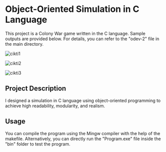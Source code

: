 # Object-Oriented Simulation in C Language
This project is a Colony War game written in the C language. Sample outputs are provided below. For details, you can refer to the "odev-2" file in the main directory.



![cikti1](https://github.com/osmntahir/ColonyWar-C/blob/master/images/Screen%20Shot%205-22-2023%20at%2012.22%20AM.png?raw=true)



![cikti2](https://github.com/osmntahir/ColonyWar-C/blob/master/images/Screen%20Shot%205-22-2023%20at%2012.23%20AM.png?raw=true)



![cikti3](https://github.com/osmntahir/ColonyWar-C/blob/master/images/Screen%20Shot%205-22-2023%20at%2012.23%20AM%20-%202.png?raw=true)


## Project Description
I designed a simulation in C language using object-oriented programming to achieve high readability, modularity, and realism.

## Usage
You can compile the program using the Mingw compiler with the help of the makefile. Alternatively, you can directly run the "Program.exe" file inside the "bin" folder to test the program.
